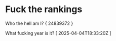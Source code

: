 # Fuck the rankings

Who the hell am I?
{ 24839372 }

What fucking year is it?
[ 2025-04-04T18:33:20Z ]
